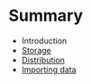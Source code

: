 # Summary

* Introduction 
* [Storage](storage.md)
* [Distribution](distribution.md)  
* [Importing data](importing.md)  